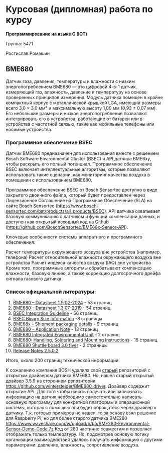 # Курсовая (дипломная) работа по курсу

**Программирование на языке С (IOT)**

Группа: 5471

Ростислав Ромашин


## BME680
Датчик газа, давления, температуры и влажности с низким энергопотреблением
BME680 — это цифровой 4-в-1 датчик, измеряющий газ, влажность, давление и температуру на основе проверенных принципов измерения. Модуль датчика помещен в крайне компактный корпус с металлической крышкой LGA, имеющий размеры всего 3,0 × 3,0 мм² и максимальную высоту 1,00 мм (0,93 ± 0,07 мм). Его небольшие размеры и низкое энергопотребление позволяют интегрировать его в устройства, работающие от батареи или в устройства с частотной связью, такие как мобильные телефоны или носимые устройства.


### Программное обеспечение BSEC
Датчик BME680 предназначен для использования вместе с решением Bosch Software Environmental Cluster (BSEC) и API датчика BME6xy, чтобы раскрыть его полный потенциал. Программное обеспечение BSEC включает интеллектуальные алгоритмы, которые позволяют использовать такие сценарии, как мониторинг качества воздуха в помещении с использованием BME680.

Программное обеспечение BSEC от Bosch Sensortec доступно в виде закрытого двоичного файла, который будет предоставлен через Лицензионное Соглашение на Программное Обеспечение (SLA) на сайте Bosch Sensortec (https://www.bosch-sensortec.com/bst/products/all_products/BSEC). API датчика охватывает базовую коммуникацию с датчиком и функции компенсации данных, и доступен как открытый исходный код на Github (https://github.com/BoschSensortec/BME68x-Sensor-API).

Ключевые особенности системы аппаратного и программного обеспечения:

Расчет температуры окружающего воздуха вне устройства (например, телефона)
Расчет относительной влажности окружающего воздуха вне устройства
Расчет индекса качества воздуха (IAQ) вне устройства
Кроме того, программные алгоритмы обрабатывают компенсацию влажности, базовую линию, а также коррекцию долгосрочного дрейфа сигнала газового датчика.


### Список официальной литературы:

1. [BME680 – Datasheet 1.9 02-2024](https://github.com/allseenn/dipiot/blob/main/docs/bst-bme680-ds001.pdf) - 53 страниц
2. [BME680 – Datasheet 1.3 07-2019](https://github.com/allseenn/dipiot/blob/main/docs/CZ_BME680_BOSCH_0001.pdf) - 54 страниц
3. [BSEC Integration Guideline](https://github.com/allseenn/dipiot/blob/main/docs/BST-BME680-Integration-Guide-AN008-47.pdf) - 56 страниц
4. [BSEC Binary Size Information](https://github.com/allseenn/dipiot/blob/main/docs/BSEC2%20Binary%20Size%20Information.pdf) -3 страницы
5. [BME68x - Shipment packaging details](https://github.com/allseenn/dipiot/blob/main/docs/bst-bme68x-sp000.pdf) - 9 страниц
6. [BME680 – Application Note](https://github.com/allseenn/dipiot/blob/main/docs/bst-bme680-an014.pdf) - 13 страниц
7. [BME680 Integrated Environmental Unit](https://github.com/allseenn/dipiot/blob/main/docs/bst-bme680-fl000.pdf) - 2 страниц
8. [BME680: Handling, Soldering and Mounting Instructions](https://github.com/allseenn/dipiot/blob/main/docs/bst-bme680-hs000.pdf) - 16 страниц
9. [BME680 Shuttle board 3.0 flyer](https://github.com/allseenn/dipiot/blob/main/docs/bst-bme680-sf000.pdf) - 2 страницы
10. [Release Notes 2.5.0.2](https://github.com/allseenn/dipiot/blob/main/docs/Release%20Notes_BSEC_2.5.0.2_Website_Release_11012024.pdf)

Итого, около 200 страниц технической информации.

К сожалению компания BOSH удалила свой [старый](https://github.com/BoschSensortec/BME680_driver/releases) репозиторий с открытым драйвером датчика BME680.
Но, нашел старый открытый драйвер 3.5.9 на стороннем репозитории https://github.com/wintersteiger/BME680_driver. 
Драйвер содержит открытие API. Для того чтобы начать получать или записывать информацию на датчик необходимо самостоятельно написать основную программу для конкретной платформы и операционной системы, которая с помощью апи будет обращатеся через драйвер к датчику.
Т.к. готовых примеров не нашел, то за основу взял решение для Raspberry Pi, но для более старого датчика BME280  https://www.waveshare.com/w/upload/b/ba/BME280-Environmental-Sensor-Demo-Code.7z
Код от 280 частично совместим и позволяет отображать только температуру. Но, подсмотрев основую логику организации взаимодействия удалось получать информацию с другими параметрами: давление, влажность, сопротивление воздуха.

